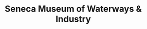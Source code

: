 ---
layout: repo
title: "Seneca Museum of Waterways & Industry"
id: 22891
permalink: repos/22891/
---